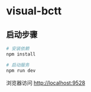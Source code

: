 # visual-bctt

## 启动步骤

```bash
# 安装依赖
npm install

# 启动服务
npm run dev
```

浏览器访问 [http://localhost:9528](http://localhost:9528)


